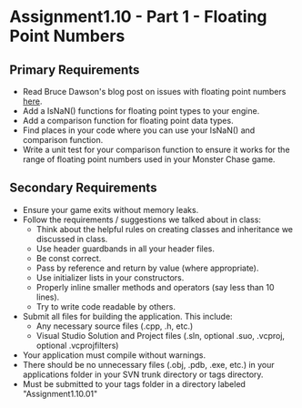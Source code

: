 # Assignment1.10 - Part 1 - Floating Point Numbers

## Primary Requirements

- Read Bruce Dawson's blog post on issues with floating point numbers  [here](http://www.cygnus-software.com/papers/comparingfloats/comparingfloats.htm).
- Add a IsNaN() functions for floating point types to your engine.
- Add a comparison function for floating point data types.
- Find places in your code where you can use your IsNaN() and comparison function.
- Write a unit test for your comparison function to ensure it works for the range of floating point numbers used in your Monster Chase game.

## Secondary Requirements

- Ensure your game exits without memory leaks.
- Follow the requirements / suggestions we talked about in class:
  - Think about the helpful rules on creating classes and inheritance we discussed in class.
  - Use header guardbands in all your header files.
  - Be const correct.
  - Pass by reference and return by value (where appropriate).
  - Use initializer lists in your constructors.
  - Properly inline smaller methods and operators (say less than 10 lines).
  - Try to write code readable by others.
- Submit all files for building the application. This include:
  - Any necessary source files (.cpp, .h, etc.)
  - Visual Studio Solution and Project files (.sln, optional .suo, .vcproj, optional .vcprojfilters)
- Your application must compile without warnings.
- There should be no unnecessary files (.obj, .pdb, .exe, etc.) in your applications folder in your SVN trunk directory or tags directory.
- Must be submitted to your tags folder in a directory labeled "Assignment1.10.01"